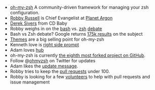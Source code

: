 * [oh-my-zsh](https://github.com/robbyrussell/oh-my-zsh) A community-driven framework for managing your zsh configuration.
* [Robby Russell](http://planetargon.com/who-we-are/robby-russell) is Chief Evangelist at [Planet Argon](http://planetargon.com/)
* [Derek Sivers](http://sivers.org/) from CD Baby
* Robby weighs in on the [bash](http://www.gnu.org/software/bash/) vs. [zsh](http://www.zsh.org) [debate](http://www.google.com/search?q=bash+vs+zsh)
* Bash vs Zsh debate? Google returns [175k results](http://www.google.com/search?q=bash+vs+zsh) on the subject
* [Themes](https://github.com/robbyrussell/oh-my-zsh/wiki/themes) are a big selling point for oh-my-zsh
* Kenneth love is [right side prompt](http://dribbble.com/shots/116316-Kr-ZSH-Theme)
* Adam loves [hub](http://defunkt.io/hub/)
* oh-my-zsh is currently [the eighth most forked project on GitHub](https://github.com/popular/forked).
* Follow @[ohmyzsh](https://twitter.com/ohmyzsh) on Twitter for updates
* Adam likes the [update message](http://thechangelog.com/post/5452652236/hooray-oh-my-zsh-has-been-updated).
* Robby tries to keep the [pull requests](https://github.com/robbyrussell/oh-my-zsh/pulls) under 100.
* Robby is looking for a few [volunteers](https://github.com/robbyrussell/oh-my-zsh/wiki/Volunteers) to help with pull requests and issue management